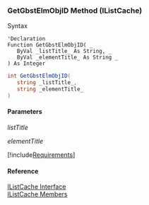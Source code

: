 ﻿### GetGbstElmObjID Method (IListCache)

Syntax

```vbnet
'Declaration
Function GetGbstElmObjID( _
   ByVal _listTitle_ As String, _
   ByVal _elementTitle_ As String _
) As Integer
```

```csharp
int GetGbstElmObjID( 
   string _listTitle_,
   string _elementTitle_
)
```

#### Parameters

_listTitle_

_elementTitle_

[!include[Requirements](../partials/requirements.md)]

#### Reference

[IListCache Interface](fcSDK~FChoice.Foundation.Clarify.IListCache.md)  
[IListCache Members](fcSDK~FChoice.Foundation.Clarify.IListCache_members.md)